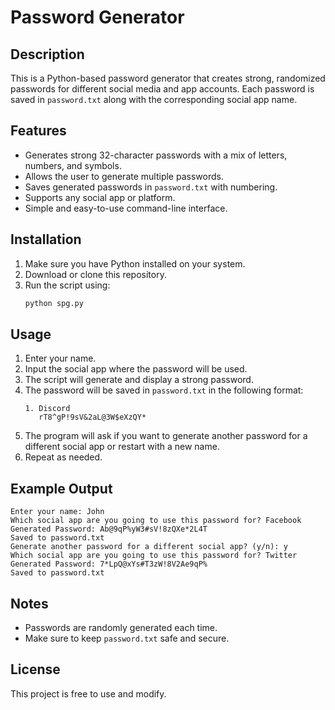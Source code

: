 # Password Generator

## Description
This is a Python-based password generator that creates strong, randomized passwords for different social media and app accounts. Each password is saved in `password.txt` along with the corresponding social app name.

## Features
- Generates strong 32-character passwords with a mix of letters, numbers, and symbols.
- Allows the user to generate multiple passwords.
- Saves generated passwords in `password.txt` with numbering.
- Supports any social app or platform.
- Simple and easy-to-use command-line interface.

## Installation
1. Make sure you have Python installed on your system.
2. Download or clone this repository.
3. Run the script using:
   ```sh
   python spg.py
   ```

## Usage
1. Enter your name.
2. Input the social app where the password will be used.
3. The script will generate and display a strong password.
4. The password will be saved in `password.txt` in the following format:
   ```
   1. Discord
      rT8^gP!9sV&2aL@3W$eXzQY*
   ```
5. The program will ask if you want to generate another password for a different social app or restart with a new name.
6. Repeat as needed.

## Example Output
```
Enter your name: John
Which social app are you going to use this password for? Facebook
Generated Password: Ab@9qP%yW3#sV!8zQXe*2L4T
Saved to password.txt
Generate another password for a different social app? (y/n): y
Which social app are you going to use this password for? Twitter
Generated Password: 7*LpQ@xYs#T3zW!8V2Ae9qP%
Saved to password.txt
```

## Notes
- Passwords are randomly generated each time.
- Make sure to keep `password.txt` safe and secure.

## License
This project is free to use and modify.

